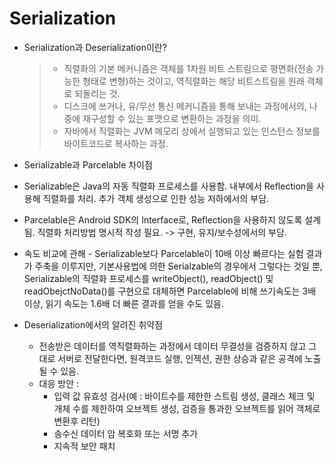 # Serialization

* Serialization과 Deserialization이란?

  > * 직렬화의 기본 메커니즘은 객체를 1차원 비트 스트림으로 평면화(전송 가능한 형태로 변형)하는 것이고, 역직렬화는 해당 비트스트림을 원래 객체로 되돌리는 것.
  > * 디스크에 쓰거나, 유/무선 통신 메커니즘을 통해 보내는 과정에서의, 나중에 재구성할 수 있는 포맷으로 변환하는 과정을 의미.
  > * 자바에서 직렬화는 JVM 메모리 상에서 실행되고 있는 인스턴스 정보를 바이트코드로 복사하는 과정. 

*  Serializable과 Parcelable 차이점

  * Serializable은 Java의 자동 직렬화 프로세스를 사용함. 내부에서 Reflection을 사용해 직렬화를 처리. 추가 객체 생성으로 인한 성능 저하에서의 부담.
  * Parcelable은 Android SDK의 Interface로, Reflection을 사용하지 않도록 설계됨. 직렬화 처리방법 명시적 작성 필요. -> 구현, 유지/보수성에서의 부담.
  * 속도 비교에 관해 - Serializable보다 Parcelable이 10배 이상 빠르다는 실험 결과가 주축을 이루지만,
    기본사용법에 의한 Serialzable의 경우에서 그렇다는 것일 뿐, Serializable의 직렬화 프로세스를 writeObject(), readObject() 및 readObejctNoData()를 구현으로 대체하면 Parcelable에 비해 쓰기속도는 3배 이상, 읽기 속도는 1.6배 더 빠른 결과를 얻을 수도 있음.

* Deserialization에서의 알려진 취약점

  * 전송받은 데이터를 역직렬화하는 과정에서 데이터 무결성을 검증하지 않고 그대로 서버로 전달한다면,
    원격코드 실행, 인젝션, 권한 상승과 같은 공격에 노출될 수 있음.
  * 대응 방안 :
    * 입력 값 유효성 검사(예 : 바이트수를 제한한 스트림 생성, 클래스 체크 및 개체 수를 제한하여 오브젝트 생성, 검증을 통과한 오브젝트를 읽어 객체로 변환후 리턴)
    * 송수신 데이터 암 복호화 또는 서명 추가
    * 지속적 보안 패치